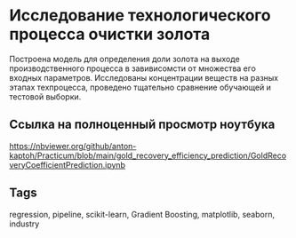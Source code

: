 # Исследование технологического процесса очистки золота

Построена модель для определения доли золота на выходе производственного процесса в завивисомсти от множества его входных параметров. Исследованы концентрации веществ на разных этапах техпроцесса, проведено тщательно сравнение обучающей и тестовой выборки.

## Ссылка на полноценный просмотр ноутбука

https://nbviewer.org/github/anton-kaptoh/Practicum/blob/main/gold_recovery_efficiency_prediction/GoldRecoveryCoefficientPrediction.ipynb

## Tags
regression, pipeline, scikit-learn, Gradient Boosting, matplotlib, seaborn, industry